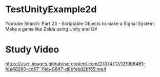 # TestUnityExample2d

Youtube Search: Part 23 - Scriptable Objects to make a Signal System: Make a game like Zelda using Unity and C#


# Study Video


https://user-images.githubusercontent.com/27074717/121908461-fde68280-cd67-11eb-8847-d8bfebd2bf55.mp4


